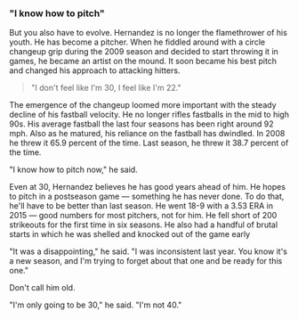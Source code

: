 ### "I know how to pitch"

But you also have to evolve. Hernandez is no longer the flamethrower of his youth. He has become a pitcher. When he fiddled around with a circle changeup grip during the 2009 season and decided to start throwing it in games, he became an artist on the mound. It soon became his best pitch and changed his approach to attacking hitters.

> "I don't feel like I'm 30, I feel like I'm 22."

The emergence of the changeup loomed more important with the steady decline of his fastball velocity. He no longer rifles fastballs in the mid to high 90s. His average fastball the last four seasons has been right around 92 mph. Also as he matured, his reliance on the fastball has dwindled. In 2008 he threw it 65.9 percent of the time. Last season, he threw it 38.7 percent of the time.

"I know how to pitch now," he said.

Even at 30, Hernandez believes he has good years ahead of him. He hopes to pitch in a postseason game — something he has never done. To do that, he'll have to be better than last season. He went 18-9 with a 3.53 ERA in 2015 — good numbers for most pitchers, not for him. He fell short of 200 strikeouts for the first time in six seasons. He also had a handful of brutal starts in which he was shelled and knocked out of the game early

"It was a disappointing," he said. "I was inconsistent last year. You know it's a new season, and I'm trying to forget about that one and be ready for this one."

Don't call him old.

"I'm only going to be 30," he said. "I'm not 40."

